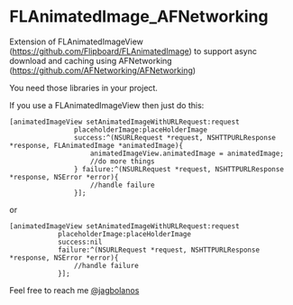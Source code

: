 FLAnimatedImage_AFNetworking
============================

Extension of FLAnimatedImageView (https://github.com/Flipboard/FLAnimatedImage) to support async download and caching using AFNetworking (https://github.com/AFNetworking/AFNetworking)

You need those libraries in your project.

If you use a FLAnimatedImageView then just do this:

    [animatedImageView setAnimatedImageWithURLRequest:request 
                    placeholderImage:placeHolderImage 
                    success:^(NSURLRequest *request, NSHTTPURLResponse *response, FLAnimatedImage *animatedImage){
                        animatedImageView.animatedImage = animatedImage;
    					//do more things
                    } failure:^(NSURLRequest *request, NSHTTPURLResponse *response, NSError *error){
                        //handle failure
                    }];

or

    [animatedImageView setAnimatedImageWithURLRequest:request 
                placeholderImage:placeHolderImage 
                success:nil
                failure:^(NSURLRequest *request, NSHTTPURLResponse *response, NSError *error){
                    //handle failure
                }];

Feel free to reach me [@jagbolanos](https://twitter.com/jagbolanos)
